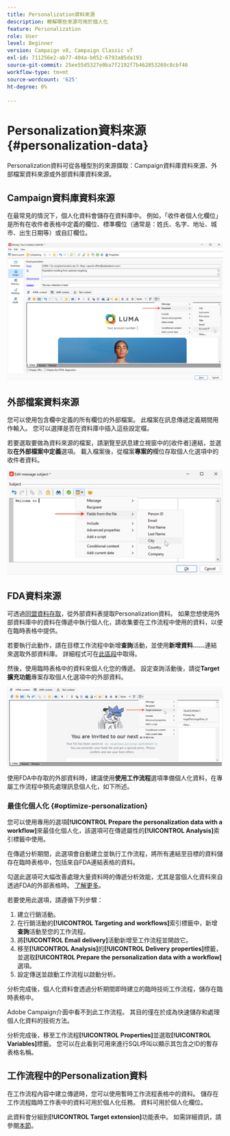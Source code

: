 ```yaml
---
title: Personalization資料來源
description: 瞭解哪些來源可用於個人化
feature: Personalization
role: User
level: Beginner
version: Campaign v8, Campaign Classic v7
exl-id: 711256e2-ab77-404a-b052-6793a85da193
source-git-commit: 25ee55d5327e0ba7f2192f7b462853269c8cbf46
workflow-type: tm+mt
source-wordcount: '625'
ht-degree: 0%

---
```


# Personalization資料來源{#personalization-data}

Personalization資料可從各種型別的來源擷取：Campaign資料庫資料來源、外部檔案資料來源或外部資料庫資料來源。

## Campaign資料庫資料來源

在最常見的情況下，個人化資料會儲存在資料庫中。 例如，「收件者個人化欄位」是所有在收件者表格中定義的欄位、標準欄位（通常是：姓氏、名字、地址、城市、出生日期等）或自訂欄位。

![電子郵件中的行銷活動個人化欄位](assets/perso-campaign-datasource.png)


## 外部檔案資料來源

您可以使用包含欄中定義的所有欄位的外部檔案。 此檔案在訊息傳遞定義期間用作輸入。 您可以選擇是否在資料庫中插入這些設定檔。

若要選取要做為資料來源的檔案，請瀏覽至訊息建立視窗中的[收件者]連結，並選取&#x200B;**在外部檔案中定義**&#x200B;選項。 載入檔案後，從檔案&#x200B;**專案的**&#x200B;欄位存取個人化選項中的收件者資料。

![來自檔案的Personalization資料](assets/perso-from-file.png)


## FDA資料來源

可透過[同盟資料存取](../connect/fda.md)，從外部資料表提取Personalization資料。  如果您想使用外部資料庫中的資料在傳遞中執行個人化，請收集要在工作流程中使用的資料，以便在臨時表格中提供。

若要執行此動作，請在目標工作流程中新增&#x200B;**查詢**&#x200B;活動，並使用&#x200B;**新增資料……**&#x200B;連結來選取外部資料庫。 詳細程式可在[此區段](../../automation/workflow/query.md#adding-data)中取得。

然後，使用臨時表格中的資料來個人化您的傳遞。 設定查詢活動後，請從&#x200B;**Target擴充功能**&#x200B;專案存取個人化選項中的外部資料。

![來自外部資料庫的Personalization資料](assets/perso-external-db.png)

使用FDA中存取的外部資料時，建議使用&#x200B;**使用工作流程**&#x200B;選項準備個人化資料，在專屬工作流程中預先處理訊息個人化，如下所述。

### 最佳化個人化 {#optimize-personalization}

您可以使用專用的選項&#x200B;**[!UICONTROL Prepare the personalization data with a workflow]**&#x200B;來最佳化個人化，該選項可在傳遞屬性的&#x200B;**[!UICONTROL Analysis]**&#x200B;索引標籤中使用。

在傳遞分析期間，此選項會自動建立並執行工作流程，將所有連結至目標的資料儲存在臨時表格中，包括來自FDA連結表格的資料。

勾選此選項可大幅改善處理大量資料時的傳遞分析效能，尤其是當個人化資料來自透過FDA的外部表格時。 [了解更多](../connect/fda.md)。

若要使用此選項，請遵循下列步驟：

1. 建立行銷活動。
1. 在行銷活動的&#x200B;**[!UICONTROL Targeting and workflows]**&#x200B;索引標籤中，新增&#x200B;**查詢**&#x200B;活動至您的工作流程。
1. 將&#x200B;**[!UICONTROL Email delivery]**&#x200B;活動新增至工作流程並開啟它。
1. 移至&#x200B;**[!UICONTROL Analysis]**&#x200B;的&#x200B;**[!UICONTROL Delivery properties]**&#x200B;標籤，並選取&#x200B;**[!UICONTROL Prepare the personalization data with a workflow]**&#x200B;選項。
1. 設定傳送並啟動工作流程以啟動分析。

分析完成後，個人化資料會透過分析期間即時建立的臨時技術工作流程，儲存在臨時表格中。

Adobe Campaign介面中看不到此工作流程。 其目的僅在於成為快速儲存和處理個人化資料的技術方法。

分析完成後，移至工作流程&#x200B;**[!UICONTROL Properties]**&#x200B;並選取&#x200B;**[!UICONTROL Variables]**&#x200B;標籤。 您可以在此看到可用來進行SQL呼叫以顯示其包含之ID的暫存表格名稱。

## 工作流程中的Personalization資料

在工作流程內容中建立傳遞時，您可以使用暫時工作流程表格中的資料。 儲存在工作流程臨時工作表中的資料可用於個人化任務。 資料可用於個人化欄位。

此資料會分組到&#x200B;**[!UICONTROL Target extension]**&#x200B;功能表中。 如需詳細資訊，請參閱[本節](../../automation/workflow/use-workflow-data.md#target-data)。
